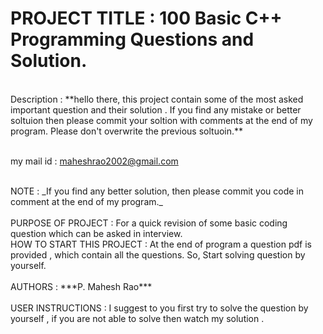 # PROJECT TITLE :   100 Basic C++ Programming Questions and Solution.
<br />
Description : **hello there, this project contain some of the most asked important question and their solution . If you find any mistake or better soltuion then please commit your soltion with comments at the end of my program. Please don't overwrite the previous soltuoin.** 

<br /> my mail id : maheshrao2002@gmail.com 

<br />
NOTE :  _If you find any better solution, then please commit you code in comment at the end of my program._
<br />
<br />
PURPOSE OF PROJECT : For a quick revision of some basic coding question which can be asked in interview. 
<br />
HOW TO START THIS PROJECT : At the end of program a question pdf is provided , which contain all the questions. So, Start solving question by yourself. 
<br />
<br />
AUTHORS : ***P. Mahesh Rao*** 
<br />
<br />
USER INSTRUCTIONS :   I suggest to you first try to solve the question by yourself , if you are not able to solve then watch my solution .

